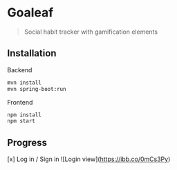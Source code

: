 # Goaleaf
>Social habit tracker with gamification elements
## Installation
Backend
```sh
mvn install
mvn spring-boot:run
```
Frontend
```sh
npm install
npm start
```
## Progress
[x] Log in / Sign in
![Login view]\(https://ibb.co/0mCs3Py)